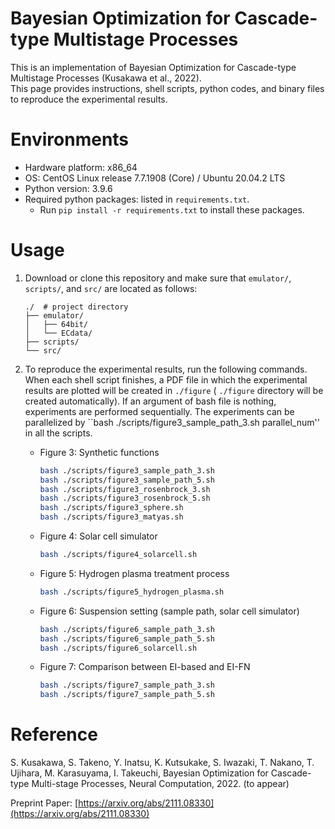 # Bayesian Optimization for Cascade-type Multistage Processes

This is an implementation of Bayesian Optimization for Cascade-type Multistage Processes (Kusakawa et al., 2022).  
This page provides instructions, shell scripts, python codes, and binary files to reproduce the experimental results.


# Environments
- Hardware platform: x86_64
- OS: CentOS Linux release 7.7.1908 (Core) / Ubuntu 20.04.2 LTS
- Python version: 3.9.6
- Required python packages: listed in `requirements.txt`.
    - Run `pip install -r requirements.txt` to install these packages. 


# Usage
1. Download or clone this repository and make sure that `emulator/`, `scripts/`, and `src/` are located as follows:
    ```shell-session
    ./  # project directory  
    ├── emulator/
    │   ├── 64bit/
    │   └── ECdata/
    ├── scripts/
    └── src/
    ```

2. To reproduce the experimental results, run the following commands.
When each shell script finishes, a PDF file in which the experimental results are plotted will be created in `./figure` ( `./figure` directory will be created automatically).
If an argument of bash file is nothing, experiments are performed sequentially.
The experiments can be parallelized by ``bash ./scripts/figure3_sample_path_3.sh parallel_num'' in all the scripts.

   -  Figure 3: Synthetic functions
        ```bash
        bash ./scripts/figure3_sample_path_3.sh
        bash ./scripts/figure3_sample_path_5.sh
        bash ./scripts/figure3_rosenbrock_3.sh
        bash ./scripts/figure3_rosenbrock_5.sh
        bash ./scripts/figure3_sphere.sh
        bash ./scripts/figure3_matyas.sh
        ```

   -  Figure 4: Solar cell simulator
        ```bash
        bash ./scripts/figure4_solarcell.sh
        ```

   -  Figure 5: Hydrogen plasma treatment process
        ```bash
        bash ./scripts/figure5_hydrogen_plasma.sh
        ```

   - Figure 6: Suspension setting (sample path, solar cell simulator) 
        ```bash
        bash ./scripts/figure6_sample_path_3.sh
        bash ./scripts/figure6_sample_path_5.sh
        bash ./scripts/figure6_solarcell.sh
        ```

   - Figure 7: Comparison between EI-based and EI-FN
        ```bash
        bash ./scripts/figure7_sample_path_3.sh
        bash ./scripts/figure7_sample_path_5.sh
        ```

# Reference
S. Kusakawa, S. Takeno, Y. Inatsu, K. Kutsukake, S. Iwazaki, T. Nakano, T. Ujihara, M. Karasuyama, I. Takeuchi, Bayesian Optimization for Cascade-type Multi-stage Processes, Neural Computation, 2022.  (to appear)

Preprint Paper: [https://arxiv.org/abs/2111.08330](https://arxiv.org/abs/2111.08330)
